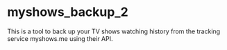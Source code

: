 # myshows_backup_2
This is a tool to back up your TV shows watching history from the tracking service myshows.me using their API.

